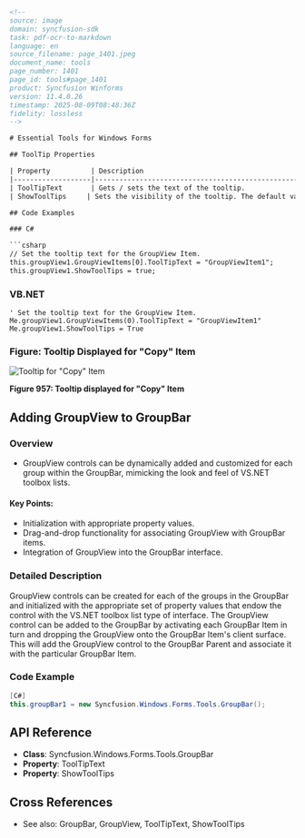 ```html
<!-- 
source: image
domain: syncfusion-sdk
task: pdf-ocr-to-markdown
language: en
source_filename: page_1401.jpeg
document_name: tools
page_number: 1401
page_id: tools#page_1401
product: Syncfusion Winforms
version: 11.4.0.26
timestamp: 2025-08-09T08:48:36Z
fidelity: lossless
-->

# Essential Tools for Windows Forms

## ToolTip Properties

| Property          | Description                                                                 |
|-------------------|-----------------------------------------------------------------------------|
| ToolTipText       | Gets / sets the text of the tooltip.                                      |
| ShowToolTips     | Sets the visibility of the tooltip. The default value is set to 'False'.   |

## Code Examples

### C#

```csharp
// Set the tooltip text for the GroupView Item.
this.groupView1.GroupViewItems[0].ToolTipText = "GroupViewItem1";
this.groupView1.ShowToolTips = true;
```

### VB.NET

```vbnet
' Set the tooltip text for the GroupView Item.
Me.groupView1.GroupViewItems(0).ToolTipText = "GroupViewItem1"
Me.groupView1.ShowToolTips = True
```

### Figure: Tooltip Displayed for "Copy" Item

![Tooltip for "Copy" Item](assets/image.png)

**Figure 957: Tooltip displayed for "Copy" Item**

## Adding GroupView to GroupBar

### Overview
- GroupView controls can be dynamically added and customized for each group within the GroupBar, mimicking the look and feel of VS.NET toolbox lists.

#### Key Points:
- Initialization with appropriate property values.
- Drag-and-drop functionality for associating GroupView with GroupBar items.
- Integration of GroupView into the GroupBar interface.

### Detailed Description

GroupView controls can be created for each of the groups in the GroupBar and initialized with the appropriate set of property values that endow the control with the VS.NET toolbox list type of interface. The GroupView control can be added to the GroupBar by activating each GroupBar Item in turn and dropping the GroupView onto the GroupBar Item's client surface. This will add the GroupView control to the GroupBar Parent and associate it with the particular GroupBar Item.

### Code Example

```csharp
[C#]
this.groupBar1 = new Syncfusion.Windows.Forms.Tools.GroupBar();
```

## API Reference

- **Class**: Syncfusion.Windows.Forms.Tools.GroupBar
- **Property**: ToolTipText
- **Property**: ShowToolTips

## Cross References

- See also: GroupBar, GroupView, ToolTipText, ShowToolTips

<!-- tags: [Syncfusion, Windows Forms, GroupBar, GroupView, ToolTip] keywords: [tooltip text, visibility, initialization, drag-and-drop, GroupBar, GroupView, C#, VB.NET] -->
```